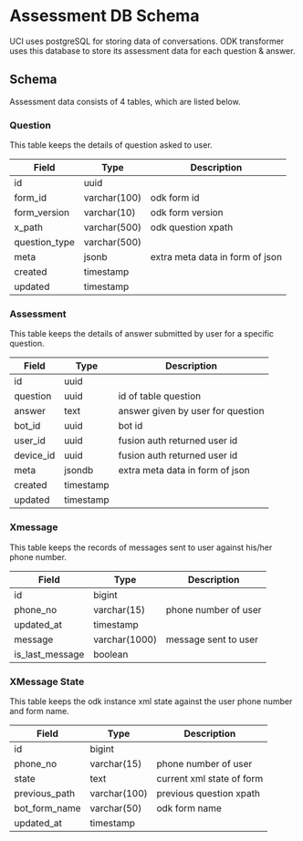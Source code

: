 # Assessment DB Schema

UCI uses postgreSQL for storing data of conversations. ODK transformer uses this database to store its assessment data for each question & answer.

## Schema

Assessment data consists of 4 tables, which are listed below.

### Question

This table keeps the details of question asked to user.&#x20;

| Field          | Type         | Description                     |
| -------------- | ------------ | ------------------------------- |
| id             | uuid         |                                 |
| form\_id       | varchar(100) | odk form id                     |
| form\_version  | varchar(10)  | odk form version                |
| x\_path        | varchar(500) | odk question xpath              |
| question\_type | varchar(500) |                                 |
| meta           | jsonb        | extra meta data in form of json |
| created        | timestamp    |                                 |
| updated        | timestamp    |                                 |

### Assessment

This table keeps the details of answer submitted by user for a specific question.

| Field      | Type      | Description                       |
| ---------- | --------- | --------------------------------- |
| id         | uuid      |                                   |
| question   | uuid      | id of table question              |
| answer     | text      | answer given by user for question |
| bot\_id    | uuid      | bot id                            |
| user\_id   | uuid      | fusion auth returned user id      |
| device\_id | uuid      | fusion auth returned user id      |
| meta       | jsondb    | extra meta data in form of json   |
| created    | timestamp |                                   |
| updated    | timestamp |                                   |

### Xmessage

This table keeps the records of messages sent to user against his/her phone number.

| Field             | Type          | Description          |
| ----------------- | ------------- | -------------------- |
| id                | bigint        |                      |
| phone\_no         | varchar(15)   | phone number of user |
| updated\_at       | timestamp     |                      |
| message           | varchar(1000) | message sent to user |
| is\_last\_message | boolean       |                      |

### XMessage State

This table keeps the odk instance xml state against the user phone number and form name.&#x20;

| Field           | Type          | Description               |
| --------------- | ------------- | ------------------------- |
| id              | bigint        |                           |
| phone\_no       |  varchar(15)  | phone number of user      |
| state           | text          | current xml state of form |
| previous\_path  |  varchar(100) | previous question xpath   |
| bot\_form\_name | varchar(50)   | odk form name             |
| updated\_at     | timestamp     |                           |
